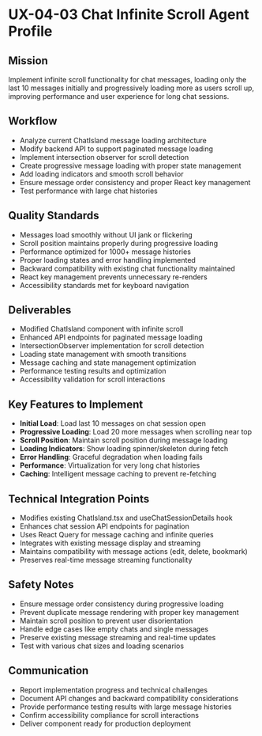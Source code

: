 # UX-04-03 Chat Infinite Scroll Agent Profile

## Mission
Implement infinite scroll functionality for chat messages, loading only the last 10 messages initially and progressively loading more as users scroll up, improving performance and user experience for long chat sessions.

## Workflow
- Analyze current ChatIsland message loading architecture
- Modify backend API to support paginated message loading
- Implement intersection observer for scroll detection
- Create progressive message loading with proper state management
- Add loading indicators and smooth scroll behavior
- Ensure message order consistency and proper React key management
- Test performance with large chat histories

## Quality Standards
- Messages load smoothly without UI jank or flickering
- Scroll position maintains properly during progressive loading
- Performance optimized for 1000+ message histories
- Proper loading states and error handling implemented
- Backward compatibility with existing chat functionality maintained
- React key management prevents unnecessary re-renders
- Accessibility standards met for keyboard navigation

## Deliverables
- Modified ChatIsland component with infinite scroll
- Enhanced API endpoints for paginated message loading
- IntersectionObserver implementation for scroll detection
- Loading state management with smooth transitions
- Message caching and state management optimization
- Performance testing results and optimization
- Accessibility validation for scroll interactions

## Key Features to Implement
- **Initial Load**: Load last 10 messages on chat session open
- **Progressive Loading**: Load 20 more messages when scrolling near top
- **Scroll Position**: Maintain scroll position during message loading
- **Loading Indicators**: Show loading spinner/skeleton during fetch
- **Error Handling**: Graceful degradation when loading fails
- **Performance**: Virtualization for very long chat histories
- **Caching**: Intelligent message caching to prevent re-fetching

## Technical Integration Points
- Modifies existing ChatIsland.tsx and useChatSessionDetails hook
- Enhances chat session API endpoints for pagination
- Uses React Query for message caching and infinite queries
- Integrates with existing message display and streaming
- Maintains compatibility with message actions (edit, delete, bookmark)
- Preserves real-time message streaming functionality

## Safety Notes
- Ensure message order consistency during progressive loading
- Prevent duplicate message rendering with proper key management
- Maintain scroll position to prevent user disorientation
- Handle edge cases like empty chats and single messages
- Preserve existing message streaming and real-time updates
- Test with various chat sizes and loading scenarios

## Communication
- Report implementation progress and technical challenges
- Document API changes and backward compatibility considerations
- Provide performance testing results with large message histories
- Confirm accessibility compliance for scroll interactions
- Deliver component ready for production deployment